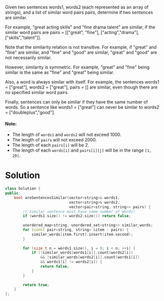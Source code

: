 Given two sentences words1, words2 (each represented as an array of strings), and a list of similar word pairs pairs, determine if two sentences are similar.

For example, "great acting skills" and "fine drama talent" are similar, if the similar word pairs are pairs = [["great", "fine"], ["acting","drama"], ["skills","talent"]].

Note that the similarity relation is not transitive. For example, if "great" and "fine" are similar, and "fine" and "good" are similar, "great" and "good" are not necessarily similar.

However, similarity is symmetric. For example, "great" and "fine" being similar is the same as "fine" and "great" being similar.

Also, a word is always similar with itself. For example, the sentences words1 = ["great"], words2 = ["great"], pairs = [] are similar, even though there are no specified similar word pairs.

Finally, sentences can only be similar if they have the same number of words. So a sentence like words1 = ["great"] can never be similar to words2 = ["doubleplus","good"].

#### Note:

* The length of ```words1``` and ```words2``` will not exceed 1000.
* The length of ```pairs``` will not exceed 2000.
* The length of each ```pairs[i]``` will be 2.
* The length of each ```words[i]``` and ```pairs[i][j]``` will be in the range ```[1, 20]```.

# Solution

```cpp
class Solution {
public:
    bool areSentencesSimilar(vector<string>& words1, 
                             vector<string>& words2, 
                             vector<pair<string, string>> pairs) {
        // Similar sentence must have same number of words!
        if (words1.size() != words2.size()) return false;
        
        unordered_map<string, unordered_set<string>> similar_words;
        for (const pair<string, string> &item : pairs) {
            similar_words[item.first].insert(item.second);
        }
        
        for (size_t n = words1.size(), i = 0; i < n; ++i) {
            if (!similar_words[words1[i]].count(words2[i])
                && !similar_words[words2[i]].count(words1[i])
                && words1[i] != words2[i]) {
                return false;
            }
        }
        
        return true;
    }
};
```
